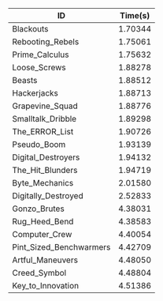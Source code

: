 |ID|Time(s)|
|-|-|
|Blackouts|1.70344|
|Rebooting_Rebels|1.75061|
|Prime_Calculus|1.75632|
|Loose_Screws|1.88278|
|Beasts|1.88512|
|Hackerjacks|1.88713|
|Grapevine_Squad|1.88776|
|Smalltalk_Dribble|1.89298|
|The_ERROR_List|1.90726|
|Pseudo_Boom|1.93139|
|Digital_Destroyers|1.94132|
|The_Hit_Blunders|1.94719|
|Byte_Mechanics|2.01580|
|Digitally_Destroyed|2.52833|
|Gonzo_Brutes|4.38031|
|Rug_Heed_Bend|4.38583|
|Computer_Crew|4.40054|
|Pint_Sized_Benchwarmers|4.42709|
|Artful_Maneuvers|4.48050|
|Creed_Symbol|4.48804|
|Key_to_Innovation|4.51386|
